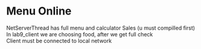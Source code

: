 # Menu Online
NetServerThread has full menu and calculator Sales (u must compilled first)  
In lab9_client we are choosing food, after we get full check  
Client must be connected to local network
